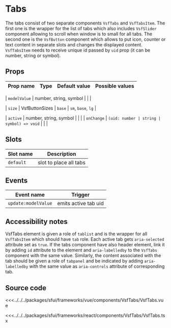 #  Tabs
The tabs consist of two separate components `VsfTabs` and `VsfTabsItem`. The first one is the wrapper for the list of tabs which also includes `VsfSlider` component allowing to scroll when window is to small for all tabs. The second one is the `VsfButton` component which allows to put icon, counter or text content in separate slots and changes the displayed content. `VsfTabsItem` needs to receive unique id passed by `uid` prop (it can be number, string or symbol).  

<Generate />

## Props

| Prop name           | Type                        | Default value | Possible values                        |
|---------------------|-----------------------------|---------------|----------------------------------------|
<!-- vue -->
| `modelValue`        | number, string, symbol      |               |                                        |
<!-- end vue -->
| `size`              | VsfButtonSizes              | `base`        | `sm`, `base`, `lg`                     |
<!-- react -->
| `active`            | number, string, symbol      |               |                                        |
| `onChange`          | `(uid: number | string | symbol) => void` | |                                        |
<!-- end react -->

<!-- vue -->
## Slots

| Slot name |            Description          |
| --------- | ------------------------------- |
| `default` |  slot to place all tabs         |

## Events

| Event name |            Trigger             |
| ---------- | ----------------------------   |
| `update:modelValue` | emits active tab uid  |
<!-- end vue -->
## Accessibility notes
VsfTabs element is given a role of `tablist` and is the wrapper for all `VsfTabsItem` which should have `tab` role. Each active tab gets `aria-selected` attribute set as `true`. If the tabs component have also header element, link it by adding `id` attribute to the element and `aria-labelledby` to the `VsfTabs` component with the same value. 
Similarly, the content associated with the tab should be given a role of `tabpanel` and be indicated by adding `aria-labelledby` with the same value as `aria-controls` attribute of corresponding tab. 

## Source code

<!-- vue -->
<<<../../../packages/sfui/frameworks/vue/components/VsfTabs/VsfTabs.vue
<!-- end vue -->
<!-- react -->
<<<../../../packages/sfui/frameworks/react/components/VsfTabs/VsfTabs.tsx
<!-- end react -->
